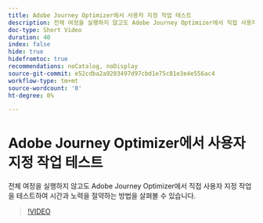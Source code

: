 ```yaml
---
title: Adobe Journey Optimizer에서 사용자 지정 작업 테스트
description: 전체 여정을 실행하지 않고도 Adobe Journey Optimizer에서 직접 사용자 지정 작업을 테스트하여 시간과 노력을 절약하는 방법을 살펴볼 수 있습니다.
doc-type: Short Video
duration: 40
index: false
hide: true
hidefromtoc: true
recommendations: noCatalog, noDisplay
source-git-commit: e52cdba2a9203497d97cbd1e75c81e3e4e556ac4
workflow-type: tm+mt
source-wordcount: '0'
ht-degree: 0%

---
```



# Adobe Journey Optimizer에서 사용자 지정 작업 테스트

전체 여정을 실행하지 않고도 Adobe Journey Optimizer에서 직접 사용자 지정 작업을 테스트하여 시간과 노력을 절약하는 방법을 살펴볼 수 있습니다.

<!-- 62_S522_3442522_39_testing-custom-actions-in-adobe-journey-optimizer -->
>[!VIDEO](https://video.tv.adobe.com/v/3458211/?learn=on&enablevpops=true)
